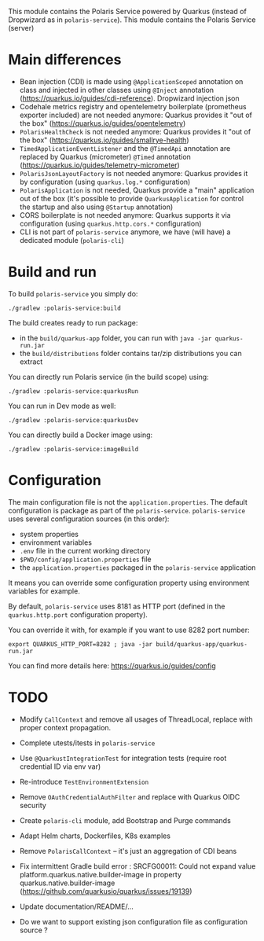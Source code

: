 <!--
  Licensed to the Apache Software Foundation (ASF) under one
  or more contributor license agreements.  See the NOTICE file
  distributed with this work for additional information
  regarding copyright ownership.  The ASF licenses this file
  to you under the Apache License, Version 2.0 (the
  "License"); you may not use this file except in compliance
  with the License.  You may obtain a copy of the License at
 
   http://www.apache.org/licenses/LICENSE-2.0
 
  Unless required by applicable law or agreed to in writing,
  software distributed under the License is distributed on an
  "AS IS" BASIS, WITHOUT WARRANTIES OR CONDITIONS OF ANY
  KIND, either express or implied.  See the License for the
  specific language governing permissions and limitations
  under the License.
-->

This module contains the Polaris Service powered by Quarkus (instead of Dropwizard as in `polaris-service`).
This module contains the Polaris Service (server) 

# Main differences

* Bean injection (CDI) is made using `@ApplicationScoped` annotation on class and injected in other classes using `@Inject` annotation (https://quarkus.io/guides/cdi-reference). Dropwizard injection json 
* Codehale metrics registry and opentelemetry boilerplate (prometheus exporter included) are not needed anymore: Quarkus provides it "out of the box" (https://quarkus.io/guides/opentelemetry)
* `PolarisHealthCheck` is not needed anymore: Quarkus provides it "out of the box" (https://quarkus.io/guides/smallrye-health)
* `TimedApplicationEventListener` and the `@TimedApi` annotation are replaced by Quarkus (micrometer) `@Timed` annotation (https://quarkus.io/guides/telemetry-micrometer)
* `PolarisJsonLayoutFactory` is not needed anymore: Quarkus provides it by configuration (using `quarkus.log.*` configuration)
* `PolarisApplication` is not needed, Quarkus provide a "main" application out of the box (it's possible to provide `QuarkusApplication` for control the startup and also using `@Startup` annotation)
* CORS boilerplate is not needed anymore: Quarkus supports it via configuration (using `quarkus.http.cors.*` configuration)
* CLI is not part of `polaris-service` anymore, we have (will have) a dedicated module (`polaris-cli`)

# Build and run

To build `polaris-service` you simply do:

```
./gradlew :polaris-service:build
```

The build creates ready to run package:
* in the `build/quarkus-app` folder, you can run with `java -jar quarkus-run.jar`
* the `build/distributions` folder contains tar/zip distributions you can extract  

You can directly run Polaris service (in the build scope) using:

```
./gradlew :polaris-service:quarkusRun
```

You can run in Dev mode as well:

```
./gradlew :polaris-service:quarkusDev
```

You can directly build a Docker image using:

```
./gradlew :polaris-service:imageBuild
```

# Configuration

The main configuration file is not the `application.properties`. The default configuration is package as part of the `polaris-service`.
`polaris-service` uses several configuration sources (in this order):
* system properties
* environment variables
* `.env` file in the current working directory
* `$PWD/config/application.properties` file
* the `application.properties` packaged in the `polaris-service` application

It means you can override some configuration property using environment variables for example.

By default, `polaris-service` uses 8181 as HTTP port (defined in the `quarkus.http.port` configuration property).

You can override it with, for example if you want to use 8282 port number:

```
export QUARKUS_HTTP_PORT=8282 ; java -jar build/quarkus-app/quarkus-run.jar
```

You can find more details here: https://quarkus.io/guides/config

# TODO

* Modify `CallContext` and remove all usages of ThreadLocal, replace with proper context propagation.
* Complete utests/itests in `polaris-service`
* Use `@QuarkustIntegrationTest` for integration tests (require root credential ID via env var)
* Re-introduce `TestEnvironmentExtension`
* Remove `OAuthCredentialAuthFilter` and replace with Quarkus OIDC security
* Create `polaris-cli` module, add Bootstrap and Purge commands
* Adapt Helm charts, Dockerfiles, K8s examples
* Remove `PolarisCallContext` – it's just an aggregation of CDI beans
* Fix intermittent Gradle build error : SRCFG00011: Could not expand value platform.quarkus.native.builder-image in property quarkus.native.builder-image (https://github.com/quarkusio/quarkus/issues/19139)

* Update documentation/README/...

* Do we want to support existing json configuration file as configuration source ?
